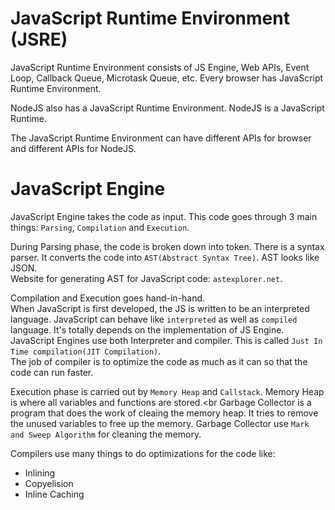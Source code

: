 # JavaScript Runtime Environment (JSRE)

JavaScript Runtime Environment consists of JS Engine, Web APIs, Event Loop, Callback Queue, Microtask Queue, etc. Every browser has JavaScript Runtime Environment.

NodeJS also has a JavaScript Runtime Environment. NodeJS is a JavaScript Runtime.

The JavaScript Runtime Environment can have different APIs for browser and different APIs for NodeJS.

# JavaScript Engine
JavaScript Engine takes the code as input. This code goes through 3 main things: `Parsing`, `Compilation` and `Execution`.

During Parsing phase, the code is broken down into token. There is a syntax parser. It converts the code into `AST(Abstract Syntax Tree)`. AST looks like JSON.<br>
Website for generating AST for JavaScript code: `astexplorer.net`.

Compilation and Execution goes hand-in-hand.<br>
When JavaScript is first developed, the JS is written to be an interpreted language. JavaScript can behave like `interpreted` as well as `compiled` language. It's totally depends on the implementation of JS Engine.<br> 
JavaScript Engines use both Interpreter and compiler. This is called `Just In Time compilation(JIT Compilation)`.<br>
The job of compiler is to optimize the code as much as it can so that the code can run faster.

Execution phase is carried out by `Memory Heap` and `Callstack`. Memory Heap is where all variables and functions are stored.<br
Garbage Collector is a program that does the work of cleaing the memory heap. It tries to remove the unused variables to free up the memory. Garbage Collector use `Mark and Sweep Algorithm` for cleaning the memory.

Compilers use many things to do optimizations for the code like:
- Inlining
- Copyelision
- Inline Caching
